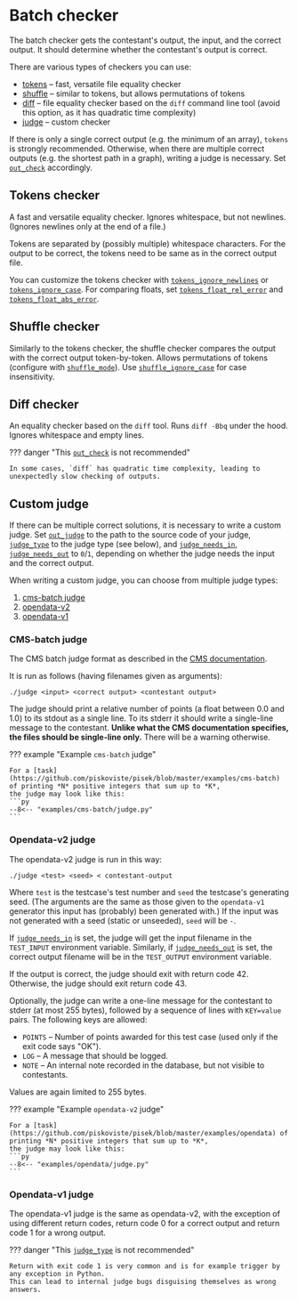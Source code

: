 # Batch checker

The batch checker gets the contestant's output, the input, and the correct output.
It should determine whether the contestant's output is correct.

There are various types of checkers you can use:

- [tokens](#tokens-checker) – fast, versatile file equality checker
- [shuffle](#shuffle-checker) – similar to tokens, but allows permutations of tokens
- [diff](#diff-checker) – file equality checker based on the `diff` command line tool (avoid this option, as it has quadratic time complexity)
- [judge](#custom-judge) – custom checker

If there is only a single correct output (e.g. the minimum of an array), `tokens` is strongly recommended.
Otherwise, when there are multiple correct outputs (e.g. the shortest path in a graph),
writing a judge is necessary. Set [`out_check`](../config-v3-documentation.md#out_check) accordingly.

## Tokens checker

A fast and versatile equality checker. Ignores whitespace, but not newlines.
(Ignores newlines only at the end of a file.)

Tokens are separated by (possibly multiple) whitespace characters.
For the output to be correct, the tokens need to be same as in the correct output file.

You can customize the tokens checker with [`tokens_ignore_newlines`](../config-v3-documentation.md#tokens_ignore_newlines)
or [`tokens_ignore_case`](../config-v3-documentation.md#tokens_ignore_case).
For comparing floats, set [`tokens_float_rel_error`](../config-v3-documentation.md#tokens_float_rel_error)
and [`tokens_float_abs_error`](../config-v3-documentation.md#tokens_float_abs_error).

## Shuffle checker

Similarly to the tokens checker, the shuffle checker compares the output with the correct output token-by-token.
Allows permutations of tokens (configure with [`shuffle_mode`](../config-v3-documentation.md#shuffle_mode)).
Use [`shuffle_ignore_case`](../config-v3-documentation.md#shuffle_ignore_case) for case insensitivity.

## Diff checker

An equality checker based on the `diff` tool. Runs `diff -Bbq` under the hood.
Ignores whitespace and empty lines.

??? danger "This [`out_check`](../config-v3-documentation.md#out_check) is not recommended"

    In some cases, `diff` has quadratic time complexity, leading to unexpectedly slow checking of outputs.

## Custom judge

If there can be multiple correct solutions, it is necessary to write a custom judge.
Set [`out_judge`](../config-v3-documentation.md#out_judge) to the path to the source code of your judge,
[`judge_type`](../config-v3-documentation.md#judge_type) to the judge type (see below),
and [`judge_needs_in`](../config-v3-documentation.md#judge_needs_in),
[`judge_needs_out`](../config-v3-documentation.md#judge_needs_out) to `0`/`1`,
depending on whether the judge needs the input and the correct output.

When writing a custom judge, you can choose from multiple judge types:

1. [cms-batch judge](#cms-batch-judge)
2. [opendata-v2](#opendata-v2-judge)
3. [opendata-v1](#opendata-v1-judge)

### CMS-batch judge

The CMS batch judge format as described in the [CMS documentation](https://cms.readthedocs.io/en/v1.4/Task%20types.html?highlight=Manager#checker).

It is run as follows (having filenames given as arguments):
```
./judge <input> <correct output> <contestant output>
```

The judge should print a relative number of points (a float between 0.0 and 1.0) to its stdout as a single line.
To its stderr it should write a single-line message to the contestant.
**Unlike what the CMS documentation specifies, the files should be single-line only.**
There will be a warning otherwise.

??? example "Example `cms-batch` judge"

	For a [task](https://github.com/piskoviste/pisek/blob/master/examples/cms-batch) of printing *N* positive integers that sum up to *K*,
	the judge may look like this:
    ```py
    --8<-- "examples/cms-batch/judge.py"
    ```

### Opendata-v2 judge

The opendata-v2 judge is run in this way:
```
./judge <test> <seed> < contestant-output
```
Where `test` is the testcase's test number and `seed` the testcase's generating seed.
(The arguments are the same as those given to the `opendata-v1` generator
this input has (probably) been generated with.)
If the input was not generated with a seed (static or unseeded), `seed` will be `-`.

If [`judge_needs_in`](../config-v3-documentation.md#judge_needs_in) is set,
the judge will get the input filename in the `TEST_INPUT` environment variable.
Similarly, if [`judge_needs_out`](../config-v3-documentation.md#judge_needs_out)
is set, the correct output filename will be in the `TEST_OUTPUT` environment variable.

If the output is correct, the judge should exit with return code 42.
Otherwise, the judge should exit return code 43.

Optionally, the judge can write a one-line message for the contestant
to stderr (at most 255 bytes), followed by a sequence of lines with `KEY=value` pairs.
The following keys are allowed:

- `POINTS` – Number of points awarded for this test case (used only if the exit code says "OK").
- `LOG` – A message that should be logged.
- `NOTE` – An internal note recorded in the database, but not visible to contestants.

Values are again limited to 255 bytes.

??? example "Example `opendata-v2` judge"

	For a [task](https://github.com/piskoviste/pisek/blob/master/examples/opendata) of printing *N* positive integers that sum up to *K*,
	the judge may look like this:
    ```py
    --8<-- "examples/opendata/judge.py"
    ```


### Opendata-v1 judge

The opendata-v1 judge is the same as opendata-v2, with the exception of using different
return codes, return code 0 for a correct output and return code 1 for a wrong output.

??? danger "This [`judge_type`](../config-v3-documentation.md#judge_type) is not recommended"

    Return with exit code 1 is very common and is for example trigger by any exception in Python.
    This can lead to internal judge bugs disguising themselves as wrong answers.
